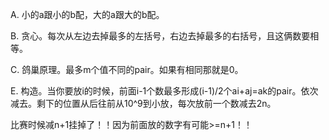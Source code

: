 A. 小的a跟小的b配，大的a跟大的b配。

B. 贪心。每次从左边去掉最多的左括号，右边去掉最多的右括号，且这俩数要相等。

C. 鸽巢原理。最多m个值不同的pair。如果有相同那就是0。

E. 构造。当你要放i的时候，前面i-1个数最多形成(i-1)/2个ai+aj=ak的pair。依次减去。剩下的位置从后往前从10^9到小放，每次放前一个数减去2n。

   比赛时候减n+1挂掉了！！因为前面放的数字有可能>=n+1！！
